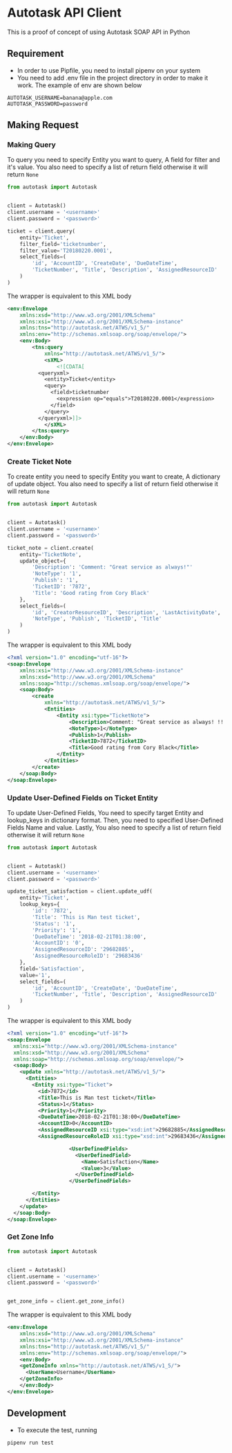 # Autotask API Client

This is a proof of concept of using Autotask SOAP API in Python

## Requirement
* In order to use Pipfile, you need to install pipenv on your system
* You need to add .env file in the project directory in order to make it work. The example of env are shown below

```
AUTOTASK_USERNAME=banana@apple.com
AUTOTASK_PASSWORD=password
```

## Making Request
### Making Query
To query you need to specify Entity you want to query, A field for filter and it's value. You also need to specify a list of return field otherwise it will return `None`
```python
from autotask import Autotask


client = Autotask()
client.username = '<username>'
client.password = '<password>'

ticket = client.query(
    entity='Ticket',
    filter_field='ticketnumber',
    filter_value='T20180220.0001',
    select_fields=(
        'id', 'AccountID', 'CreateDate', 'DueDateTime',
        'TicketNumber', 'Title', 'Description', 'AssignedResourceID'
    )
)
```

The wrapper is equivalent to this XML body
```xml
<env:Envelope
	xmlns:xsd="http://www.w3.org/2001/XMLSchema"
	xmlns:xsi="http://www.w3.org/2001/XMLSchema-instance"
	xmlns:tns="http://autotask.net/ATWS/v1_5/"
	xmlns:env="http://schemas.xmlsoap.org/soap/envelope/">
	<env:Body>
		<tns:query
			xmlns="http://autotask.net/ATWS/v1_5/">
			<sXML>
				<![CDATA[
          <queryxml>
            <entity>Ticket</entity>
            <query>
              <field>ticketnumber
                <expression op="equals">T20180220.0001</expression>
              </field>
            </query>
          </queryxml>]]>
			</sXML>
		</tns:query>
	</env:Body>
</env:Envelope>
```


### Create Ticket Note
To create entity you need to specify Entity you want to create, A dictionary of update object. You also need to specify a list of return field otherwise it will return `None`
```python
from autotask import Autotask


client = Autotask()
client.username = '<username>'
client.password = '<password>'

ticket_note = client.create(
    entity='TicketNote',
    update_object={
        'Description': 'Comment: "Great service as always!"'
        'NoteType': '1',
        'Publish': '1',
        'TicketID': '7872',
        'Title': 'Good rating from Cory Black'
    },
    select_fields=(
        'id', 'CreatorResourceID', 'Description', 'LastActivityDate',
        'NoteType', 'Publish', 'TicketID', 'Title'
    )
)
```

The wrapper is equivalent to this XML body
```xml
<?xml version="1.0" encoding="utf-16"?>
<soap:Envelope
	xmlns:xsi="http://www.w3.org/2001/XMLSchema-instance"
	xmlns:xsd="http://www.w3.org/2001/XMLSchema"
	xmlns:soap="http://schemas.xmlsoap.org/soap/envelope/">
	<soap:Body>
		<create
			xmlns="http://autotask.net/ATWS/v1_5/">
			<Entities>
				<Entity xsi:type="TicketNote">
					<Description>Comment: "Great service as always! !!!"</Description>
					<NoteType>1</NoteType>
					<Publish>1</Publish>
					<TicketID>7872</TicketID>
					<Title>Good rating from Cory Black</Title>
				</Entity>
			</Entities>
		</create>
	</soap:Body>
</soap:Envelope>
```

### Update User-Defined Fields on Ticket Entity
To update User-Defined Fields, You need to specify target Entity and lookup_keys in dictionary format. Then, you need to specified User-Defined Fields Name and value. Lastly, You also need to specify a list of return field otherwise it will return `None`
```python
from autotask import Autotask


client = Autotask()
client.username = '<username>'
client.password = '<password>'

update_ticket_satisfaction = client.update_udf(
    entity='Ticket',
    lookup_keys={
        'id': '7872',
        'Title': 'This is Man test ticket',
        'Status': '1',
        'Priority': '1',
        'DueDateTime': '2018-02-21T01:38:00',
        'AccountID': '0',
        'AssignedResourceID': '29682885',
        'AssignedResourceRoleID': '29683436'
    },
    field='Satisfaction',
    value='1',
    select_fields=(
        'id', 'AccountID', 'CreateDate', 'DueDateTime',
        'TicketNumber', 'Title', 'Description', 'AssignedResourceID'
    )
)
```

The wrapper is equivalent to this XML body
```xml
<?xml version="1.0" encoding="utf-16"?>
<soap:Envelope
  xmlns:xsi="http://www.w3.org/2001/XMLSchema-instance"
  xmlns:xsd="http://www.w3.org/2001/XMLSchema"
  xmlns:soap="http://schemas.xmlsoap.org/soap/envelope/">
  <soap:Body>
    <update xmlns="http://autotask.net/ATWS/v1_5/">
      <Entities>
        <Entity xsi:type="Ticket">
          <id>7872</id>
          <Title>This is Man test ticket</Title>
          <Status>1</Status>
          <Priority>1</Priority>
          <DueDateTime>2018-02-21T01:38:00</DueDateTime>
          <AccountID>0</AccountID>
          <AssignedResourceID xsi:type="xsd:int">29682885</AssignedResourceID>
          <AssignedResourceRoleID xsi:type="xsd:int">29683436</AssignedResourceRoleID>

					<UserDefinedFields>
					  <UserDefinedField>
					    <Name>Satisfaction</Name>
					    <Value>3</Value>
					  </UserDefinedField>
					</UserDefinedFields>

        </Entity>
      </Entities>
    </update>
  </soap:Body>
</soap:Envelope>
```

### Get Zone Info
```python
from autotask import Autotask


client = Autotask()
client.username = '<username>'
client.password = '<password>'


get_zone_info = client.get_zone_info()
```

The wrapper is equivalent to this XML body
```xml
<env:Envelope
	xmlns:xsd="http://www.w3.org/2001/XMLSchema"
	xmlns:xsi="http://www.w3.org/2001/XMLSchema-instance"
	xmlns:tns="http://autotask.net/ATWS/v1_5/"
	xmlns:env="http://schemas.xmlsoap.org/soap/envelope/">
	<env:Body>
    <getZoneInfo xmlns="http://autotask.net/ATWS/v1_5/">
      <UserName>Username</UserName>
    </getZoneInfo>
	</env:Body>
</env:Envelope>
```



## Development
* To execute the test, running
```
pipenv run test
```

